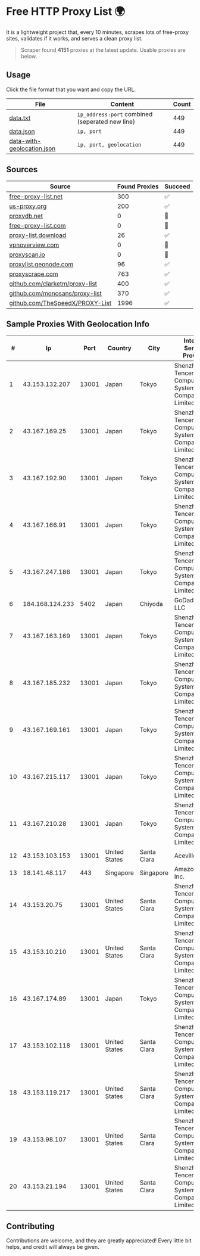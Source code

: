 
# Free HTTP Proxy List 🌍

It is a lightweight project that, every 10 minutes, scrapes lots of free-proxy sites, validates if it works, and serves a clean proxy list.


> Scraper found **4151** proxies at the latest update. Usable proxies are below.

## Usage

Click the file format that you want and copy the URL.


|File|Content|Count|
|----|-------|-----|
|[data.txt](https://raw.githubusercontent.com/themiralay/Proxy-List-World/master/data.txt)|`ip_address:port` combined (seperated new line)|449|
|[data.json](https://raw.githubusercontent.com/themiralay/Proxy-List-World/master/data.json)|`ip, port`|449|
|[data-with-geolocation.json](https://raw.githubusercontent.com/themiralay/Proxy-List-World/master/data-with-geolocation.json)|`ip, port, geolocation`|449|

## Sources

|Source|Found Proxies|Succeed|
|------|-------------|-------|
|[free-proxy-list.net](https://free-proxy-list.net)|300|✅|
|[us-proxy.org](https://www.us-proxy.org)|200|✅|
|[proxydb.net](http://proxydb.net)|0|🚫|
|[free-proxy-list.com](https://free-proxy-list.com/?page=&port=&type%5B%5D=http&type%5B%5D=https&up_time=0&search=Search)|0|🚫|
|[proxy-list.download](https://www.proxy-list.download/HTTP)|26|✅|
|[vpnoverview.com](https://vpnoverview.com/privacy/anonymous-browsing/free-proxy-servers)|0|🚫|
|[proxyscan.io](https://www.proxyscan.io)|0|🚫|
|[proxylist.geonode.com](https://proxylist.geonode.com/api/proxy-list?limit=300&page=1&sort_by=lastChecked&sort_type=desc&protocols=http,https)|96|✅|
|[proxyscrape.com](https://api.proxyscrape.com/v2/?request=displayproxies&protocol=http&timeout=10000&country=all&ssl=all&anonymity=all)|763|✅|
|[github.com/clarketm/proxy-list](https://raw.githubusercontent.com/clarketm/proxy-list/master/proxy-list-raw.txt)|400|✅|
|[github.com/monosans/proxy-list](https://raw.githubusercontent.com/monosans/proxy-list/main/proxies/http.txt)|370|✅|
|[github.com/TheSpeedX/PROXY-List](https://raw.githubusercontent.com/TheSpeedX/PROXY-List/master/http.txt)|1996|✅|


## Sample Proxies With Geolocation Info

|#|Ip|Port|Country|City|Internet Service Provider|
|-|--|----|-------|----|-------------------------|
|1|43.153.132.207|13001|Japan|Tokyo|Shenzhen Tencent Computer Systems Company Limited|
|2|43.167.169.25|13001|Japan|Tokyo|Shenzhen Tencent Computer Systems Company Limited|
|3|43.167.192.90|13001|Japan|Tokyo|Shenzhen Tencent Computer Systems Company Limited|
|4|43.167.166.91|13001|Japan|Tokyo|Shenzhen Tencent Computer Systems Company Limited|
|5|43.167.247.186|13001|Japan|Tokyo|Shenzhen Tencent Computer Systems Company Limited|
|6|184.168.124.233|5402|Japan|Chiyoda|GoDaddy.com, LLC|
|7|43.167.163.169|13001|Japan|Tokyo|Shenzhen Tencent Computer Systems Company Limited|
|8|43.167.185.232|13001|Japan|Tokyo|Shenzhen Tencent Computer Systems Company Limited|
|9|43.167.169.161|13001|Japan|Tokyo|Shenzhen Tencent Computer Systems Company Limited|
|10|43.167.215.117|13001|Japan|Tokyo|Shenzhen Tencent Computer Systems Company Limited|
|11|43.167.210.28|13001|Japan|Tokyo|Shenzhen Tencent Computer Systems Company Limited|
|12|43.153.103.153|13001|United States|Santa Clara|Aceville Pte.ltd|
|13|18.141.48.117|443|Singapore|Singapore|Amazon.com, Inc.|
|14|43.153.20.75|13001|United States|Santa Clara|Shenzhen Tencent Computer Systems Company Limited|
|15|43.153.10.210|13001|United States|Santa Clara|Shenzhen Tencent Computer Systems Company Limited|
|16|43.167.174.89|13001|Japan|Tokyo|Shenzhen Tencent Computer Systems Company Limited|
|17|43.153.102.118|13001|United States|Santa Clara|Shenzhen Tencent Computer Systems Company Limited|
|18|43.153.119.217|13001|United States|Santa Clara|Shenzhen Tencent Computer Systems Company Limited|
|19|43.153.98.107|13001|United States|Santa Clara|Shenzhen Tencent Computer Systems Company Limited|
|20|43.153.21.194|13001|United States|Santa Clara|Shenzhen Tencent Computer Systems Company Limited|



## Contributing

Contributions are welcome, and they are greatly appreciated! Every
little bit helps, and credit will always be given.

